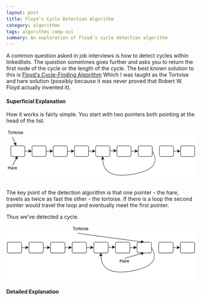 ```yaml
---
layout: post
title: Floyd's Cycle Detection Algorithm
category: algorithms
tags: algorithms comp-sci
summary: An exploration of Floyd's cycle detection algorithm
---
```


<p>A common question asked in job interviews is how to detect cycles within linkedlists. The question sometimes goes further and asks you to return the first node of the cycle or the length of the cycle. The best known solution to this is <a href="http://en.wikipedia.org/wiki/Cycle_detection#Tortoise_and_hare">Floyd's Cycle-Finding Algorithm</a> Which I was taught as the Tortoise and hare solution (possibly because it was never proved that Robert W. Floyd actually invented it). 
</p>

<h4>Superficial Explanation</h4>

<p>How it works is fairly simple. You start with two pointers both pointing at the head of the list.</p>

<a href="/imgs/posts/fca_1.png" data-lightbox="image-1" data-title="1">![1](/imgs/posts/fca_1.png)</a>

<p>The key point of the detection algorithm is that one pointer - the hare, travels as twice as fast the other - the tortoise. If there is a loop the second pointer would travel the loop and eventually meet the first pointer.</p>

<p>Thus we've detected a cycle.</p>

<a href="/imgs/posts/fca_2.png" data-lightbox="image-2" data-title="2">![2](/imgs/posts/fca_2.png)</a>

<h4>Detailed Explanation</h4>

